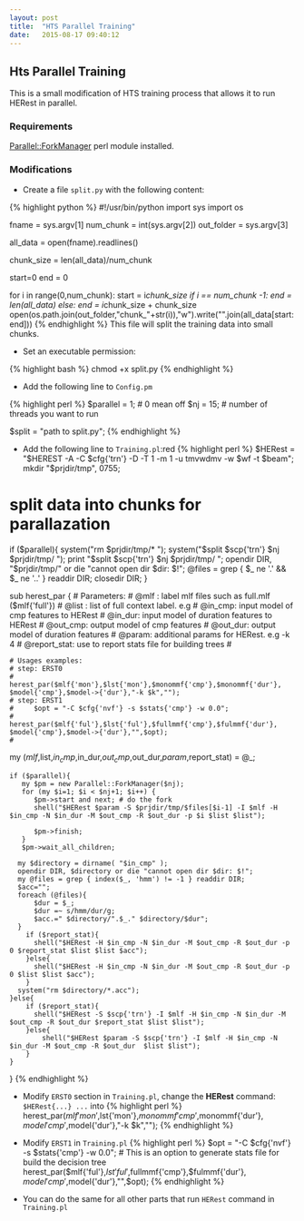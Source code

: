 ```yaml
---
layout: post
title:  "HTS Parallel Training"
date:   2015-08-17 09:40:12
---
```

## Hts Parallel Training

This is a small modification of HTS training process that allows it to run HERest in parallel.

### Requirements
[Parallel::ForkManager](http://search.cpan.org/~yanick/Parallel-ForkManager-1.09/lib/Parallel/ForkManager.pm) perl module installed.

### Modifications
- Create a file `split.py` with the following content:

{% highlight python %}
#!/usr/bin/python
import sys
import os

fname = sys.argv[1]
num_chunk = int(sys.argv[2])
out_folder = sys.argv[3]

all_data = open(fname).readlines()

chunk_size = len(all_data)/num_chunk

start=0
end = 0

for i in range(0,num_chunk):
    start = i*chunk_size
    if i == num_chunk -1:
        end = len(all_data)
    else:
        end = i*chunk_size + chunk_size
    open(os.path.join(out_folder,"chunk_"+str(i)),"w").write("".join(all_data[start:end]))
{% endhighlight %}
This file will split the training data into small chunks.

- Set an executable permission:

{% highlight bash %}
chmod +x split.py
{% endhighlight %}

- Add the following line to `Config.pm`

{% highlight perl %}
$parallel = 1; # 0 mean off
$nj = 15;      # number of threads you want to run

$split = "path to split.py";
{% endhighlight %}

- Add the following line to ``Training.pl``:red
{% highlight perl %}
$HERest = "$HEREST    -A    -C $cfg{'trn'} -D -T 1 -m 1 -u tmvwdmv -w $wf -t $beam";
mkdir "$prjdir/tmp", 0755;

# split data into chunks for parallazation
if ($parallel){
    system("rm $prjdir/tmp/* ");
    system("$split  $scp{'trn'} $nj $prjdir/tmp/ ");
    print "$split  $scp{'trn'} $nj $prjdir/tmp/ ";
    opendir DIR, "$prjdir/tmp/" or die "cannot open dir $dir: $!";
    @files = grep { $_ ne '.' && $_ ne '..' } readdir DIR;
    closedir DIR;
}

sub herest_par {
    # Parameters:
    # @mlf  :   label mlf files such as full.mlf ($mlf{'full'})
    # @list :   list of full context label. e.g
    # @in_cmp:  input model of cmp features to HERest
    # @in_dur:  input model of duration features to HERest
    # @out_cmp: output model of cmp features
    # @out_dur: output model of duration features
    # @param:   additional params for HERest. e.g -k 4
    # @report_stat: use to report stats file for building trees
    #

    # Usages examples:
    # step: ERST0
    #     herest_par($mlf{'mon'},$lst{'mon'},$monommf{'cmp'},$monommf{'dur'}, $model{'cmp'},$model->{'dur'},"-k $k","");
    # step: ERST1
    #     $opt = "-C $cfg{'nvf'} -s $stats{'cmp'} -w 0.0";
    #     herest_par($mlf{'ful'},$lst{'ful'},$fullmmf{'cmp'},$fulmmf{'dur'}, $model{'cmp'},$model->{'dur'},"",$opt);
    #


  my ($mlf,$list,$in_cmp,$in_dur,$out_cmp,$out_dur,$param,$report_stat) = @_;

    if ($parallel){
       my $pm = new Parallel::ForkManager($nj);
       for (my $i=1; $i < $nj+1; $i++) {
          $pm->start and next; # do the fork
          shell("$HERest $param -S $prjdir/tmp/$files[$i-1] -I $mlf -H $in_cmp -N $in_dur -M $out_cmp -R $out_dur -p $i $list $list");

          $pm->finish;
       }
       $pm->wait_all_children;

      my $directory = dirname( "$in_cmp" );
      opendir DIR, $directory or die "cannot open dir $dir: $!";
      my @files = grep { index($_, 'hmm') != -1 } readdir DIR;
      $acc="";
      foreach (@files){
          $dur = $_;
          $dur =~ s/hmm/dur/g;
          $acc.=" $directory/".$_." $directory/$dur";
      }
        if ($report_stat){
          shell("$HERest -H $in_cmp -N $in_dur -M $out_cmp -R $out_dur -p 0 $report_stat $list $list $acc");
        }else{
          shell("$HERest -H $in_cmp -N $in_dur -M $out_cmp -R $out_dur -p 0 $list $list $acc");
        }
      system("rm $directory/*.acc");
    }else{
        if ($report_stat){
          shell("$HERest -S $scp{'trn'} -I $mlf -H $in_cmp -N $in_dur -M $out_cmp -R $out_dur $report_stat $list $list");
        }else{
            shell("$HERest $param -S $scp{'trn'} -I $mlf -H $in_cmp -N $in_dur -M $out_cmp -R $out_dur  $list $list");
        }
    }
}
{% endhighlight %}

- Modify `ERST0` section in `Training.pl`, change the __HERest__ command: ``$HERest{...} ...`` into
{% highlight perl %}
herest_par($mlf{'mon'},$lst{'mon'},$monommf{'cmp'},$monommf{'dur'}, $model{'cmp'},$model{'dur'},"-k $k","");
{% endhighlight %}

- Modify `ERST1` in `Training.pl`
{% highlight perl %}
$opt = "-C $cfg{'nvf'} -s $stats{'cmp'} -w 0.0";  # This is an option to generate stats file for build the decision tree
herest_par($mlf{'ful'},$lst{'ful'},$fullmmf{'cmp'},$fulmmf{'dur'}, $model{'cmp'},$model{'dur'},"",$opt);
{% endhighlight %}

- You can do the same for all other parts that run `HERest` command in `Training.pl`
